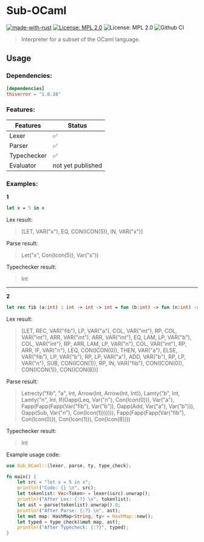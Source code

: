 # Sub-OCaml

[![made-with-rust](https://img.shields.io/badge/Made%20with-Rust-1f425f.svg?style=flat-square)](https://www.rust-lang.org/)
[![License: MPL 2.0](https://img.shields.io/badge/License-MPL_2.0-brightgreen.svg?style=flat-square)](https://github.com/Neotamandua/Sub-OCaml/blob/master/LICENSE)
![License: MPL 2.0](https://img.shields.io/github/languages/code-size/Neotamandua/Sub-OCaml?style=flat-square)
![Github CI](https://img.shields.io/github/actions/workflow/status/Neotamandua/Sub-Ocaml/build.yml?style=flat-square)
> Interpreter for a subset of the OCaml language.

## Usage

### Dependencies:

```toml
[dependencies]
thiserror = "1.0.38"
```

### Features:

| Features |   Status      |
| -------- | --------------- |
| Lexer  | ✅|
| Parser    | ✅ |
| Typechecker   | ✅            |
| Evaluator   | not yet published            |


### Examples:
**1**
```ocaml
let x = 5 in x
```
Lex result:
> [LET, VAR("x"), EQ, CON(ICON(5)), IN, VAR("x")]

Parse result:
> Let("x", Con(Icon(5)), Var("x"))

Typechecker result:
> Int
___

**2**
```ocaml
let rec fib (a:int) : int -> int -> int = fun (b:int) -> fun (n:int) -> if n <= 0 then a else fib (b) (a+b) (n-1) in fib 0 1 8
```
Lex result:
> [LET, REC, VAR("fib"), LP, VAR("a"), COL, VAR("int"), RP, COL, VAR("int"), ARR, VAR("int"), ARR, VAR("int"), EQ, LAM, LP, VAR("b"), COL, VAR("int"), RP, ARR, LAM, LP, VAR("n"), COL, VAR("int"), RP, ARR, IF, VAR("n"), LEQ, CON(ICON(0)), THEN, VAR("a"), ELSE, VAR("fib"), LP, VAR("b"), RP, LP, VAR("a"), ADD, VAR("b"), RP, LP, VAR("n"), SUB, CON(ICON(1)), RP, IN, VAR("fib"), CON(ICON(0)), CON(ICON(1)), CON(ICON(8))]

Parse result:
> Letrecty("fib", "a", Int, Arrow(Int, Arrow(Int, Int)), Lamty("b", Int, Lamty("n", Int, If(Oapp(Leq, Var("n"), Con(Icon(0))), Var("a"), Fapp(Fapp(Fapp(Var("fib"), Var("b")), Oapp(Add, Var("a"), Var("b"))), Oapp(Sub, Var("n"), Con(Icon(1))))))), Fapp(Fapp(Fapp(Var("fib"), Con(Icon(0))), Con(Icon(1))), Con(Icon(8))))

Typechecker result:
> Int

Example usage code:
```rust
use Sub_OCaml::{lexer, parse, ty, type_check};

fn main() {
    let src = "let x = 5 in x";
    println!("Code: {} \n", src);
    let tokenlist: Vec<Token> = lexer(&src).unwrap();
    println!("After Lex: {:?} \n", tokenlist);
    let ast = parse(tokenlist).unwrap().0;
    println!("After Parse: {:?} \n", ast);
    let mut map: HashMap<String, ty> = HashMap::new();
    let typed = type_check(&mut map, ast);
    println!("After Typecheck: {:?}", typed);
}
```
